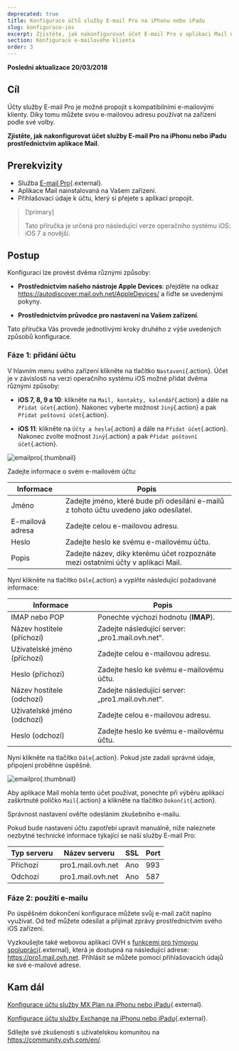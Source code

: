 ```yaml
---
deprecated: true
title: Konfigurace účtů služby E-mail Pro na iPhonu nebo iPadu
slug: konfigurace-ios
excerpt: Zjistěte, jak nakonfigurovat účet E-mail Pro v aplikaci Mail na svém iPhonu či iPadu
section: Konfigurace e-mailového klienta
order: 3
---
```


**Poslední aktualizace 20/03/2018**

## Cíl

Účty služby E-mail Pro je možné propojit s kompatibilními e-mailovými klienty. Díky tomu můžete svou e-mailovou adresu používat na zařízení podle své volby.

**Zjistěte, jak nakonfigurovat účet služby E-mail Pro na iPhonu nebo iPadu prostřednictvím aplikace Mail**.

## Prerekvizity

- Služba [E-mail Pro](https://www.ovh.cz/emails/email-pro/){.external}.
- Aplikace Mail nainstalovaná na Vašem zařízení.
- Přihlašovací údaje k účtu, který si přejete s aplikací propojit.

> [!primary]
>
> Tato příručka je určená pro následující verze operačního systému iOS: iOS 7 a novější.
>

## Postup

Konfiguraci lze provést dvěma různými způsoby:

- **Prostřednictvím našeho nástroje Apple Devices**: přejděte na odkaz <https://autodiscover.mail.ovh.net/AppleDevices/> a řiďte se uvedenými pokyny.

- **Prostřednictvím průvodce pro nastavení na Vašem zařízení**.

Tato příručka Vás provede jednotlivými kroky druhého z výše uvedených způsobů konfigurace.


### Fáze 1: přidání účtu

V hlavním menu svého zařízení klikněte na tlačítko `Nastavení`{.action}. Účet je v závislosti na verzi operačního systému iOS možné přidat dvěma různými způsoby:

- **iOS 7, 8, 9 a 10**: klikněte na `Mail, kontakty, kalendář`{.action} a dále na `Přidat účet`{.action}. Nakonec vyberte možnost `Jiný`{.action} a pak `Přidat poštovní účet`{.action}.

- **iOS 11**: klikněte na `Účty a hesla`{.action} a dále na `Přidat účet`{.action}. Nakonec zvolte možnost `Jiný`{.action} a pak `Přidat poštovní účet`{.action}.

![emailpro](images/configuration-mail-ios-step1.png){.thumbnail}

Zadejte informace o svém e-mailovém účtu:

|Informace|Popis|
|---|---|
|Jméno|Zadejte jméno, které bude při odesílání e-mailů z tohoto účtu uvedeno jako odesílatel.|
|E-mailová adresa|Zadejte celou e-mailovou adresu.|
|Heslo|Zadejte heslo ke svému e-mailovému účtu.|
|Popis|Zadejte název, díky kterému účet rozpoznáte mezi ostatními účty v aplikaci Mail.|

Nyní klikněte na tlačítko `Dále`{.action} a vyplňte následující požadované informace:

|Informace|Popis|
|---|---|
|IMAP nebo POP|Ponechte výchozí hodnotu (**IMAP**).|
|Název hostitele (příchozí)|Zadejte následující server: „pro1.mail.ovh.net“.|
|Uživatelské jméno (příchozí)|Zadejte celou e-mailovou adresu.|
|Heslo (příchozí)|Zadejte heslo ke svému e-mailovému účtu.|  
|Název hostitele (odchozí)|Zadejte následující server: „pro1.mail.ovh.net“.|
|Uživatelské jméno (odchozí)|Zadejte celou e-mailovou adresu.|
|Heslo (odchozí)|Zadejte heslo ke svému e-mailovému účtu.|

Nyní klikněte na tlačítko `Dále`{.action}. Pokud jste zadali správné údaje, připojení proběhne úspěšně.

![emailpro](images/configuration-mail-ios-step2.png){.thumbnail}

Aby aplikace Mail mohla tento účet používat, ponechte při výběru aplikací zaškrtnuté políčko `Mail`{.action} a klikněte na tlačítko `Dokončit`{.action}.

Správnost nastavení ověřte odesláním zkušebního e-mailu.

Pokud bude nastavení účtu zapotřebí upravit manuálně, níže naleznete nezbytné technické informace týkající se naší služby E-mail Pro:

|Typ serveru|Název serveru|SSL|Port|
|---|---|---|---|
|Příchozí|pro1.mail.ovh.net|Ano|993|
|Odchozí|pro1.mail.ovh.net|Ano|587|

### Fáze 2: použití e-mailu

Po úspěšném dokončení konfigurace můžete svůj e-mail začít naplno využívat. Od teď můžete odesílat a přijímat zprávy prostřednictvím svého iOS zařízení.

Vyzkoušejte také webovou aplikaci OVH s [funkcemi pro týmovou spolupráci](https://www.ovh.cz/emails/){.external}, která je dostupná na následující adrese: <https://pro1.mail.ovh.net>. Přihlásit se můžete pomocí přihlašovacích údajů ke své e-mailové adrese.

## Kam dál

[Konfigurace účtu služby MX Plan na iPhonu nebo iPadu](https://docs.ovh.com/cz/cs/emails/konfigurace-ios/){.external}.

[Konfigurace účtu služby Exchange na iPhonu nebo iPadu](https://docs.ovh.com/cz/cs/microsoft-collaborative-solutions/konfigurace-ios-iphone-ipad/){.external}.

Sdílejte své zkušenosti s uživatelskou komunitou na <https://community.ovh.com/en/>.